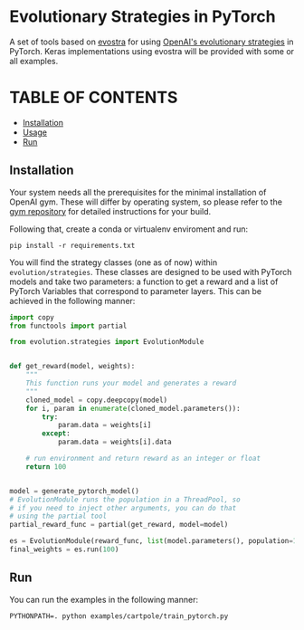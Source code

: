 # Evolutionary Strategies in PyTorch

A set of tools based on [evostra](https://github.com/alirezamika/evostra) for using [OpenAI's evolutionary strategies](https://blog.openai.com/evolution-strategies/) in PyTorch. Keras implementations using evostra will be provided with some or all examples. 

TABLE OF CONTENTS
=================

- [Installation](#installation)
- [Usage](#usage)
- [Run](#run)

## Installation

Your system needs all the prerequisites for the minimal installation of OpenAI gym. These will differ by operating system, so please refer to the [gym repository](https://github.com/openai/gym) for detailed instructions for your build.

Following that, create a conda or virtualenv enviroment and run:

```shell
pip install -r requirements.txt
```

You will find the strategy classes (one as of now) within ```evolution/strategies```. These classes are designed to be used with PyTorch models and take two parameters: a function to get a reward and a list of PyTorch Variables that correspond to parameter layers. This can be achieved in the following manner:

```python
import copy
from functools import partial

from evolution.strategies import EvolutionModule


def get_reward(model, weights):
    """
    This function runs your model and generates a reward
    """
    cloned_model = copy.deepcopy(model)
    for i, param in enumerate(cloned_model.parameters()):
        try:
            param.data = weights[i]
        except:
            param.data = weights[i].data

    # run environment and return reward as an integer or float
    return 100


model = generate_pytorch_model()
# EvolutionModule runs the population in a ThreadPool, so
# if you need to inject other arguments, you can do that
# using the partial tool
partial_reward_func = partial(get_reward, model=model)

es = EvolutionModule(reward_func, list(model.parameters(), population=10, learning_rate=0.001, sigma=0.1, threadcount=8)
final_weights = es.run(100)
```

## Run

You can run the examples in the following manner:

```shell
PYTHONPATH=. python examples/cartpole/train_pytorch.py
```